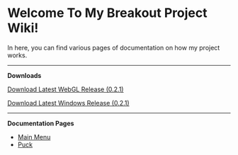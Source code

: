 # Welcome To My Breakout Project Wiki!

In here, you can find various pages of documentation on how my project works.
***
**Downloads**

[Download Latest WebGL Release (0.2.1)](https://noahrobichaux.github.io/Robichaux_Breakout/docs/downloadwebgl)

[Download Latest Windows Release (0.2.1)](https://noahrobichaux.github.io/Robichaux_Breakout/docs/downloadwindows)
***
**Documentation Pages**
- [Main Menu](https://noahrobichaux.github.io/Robichaux_Breakout/docs/mainmenu)
- [Puck](https://noahrobichaux.github.io/Robichaux_Breakout/docs/puck)

